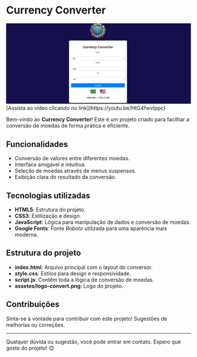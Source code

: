# Currency Converter
<img src="video demo/Currency Convert img.png">
[Assista ao vídeo clicando no link](https://youtu.be/HtG4fwvIppc)

Bem-vindo ao **Currency Converter**! Este é um projeto criado para facilitar a conversão de moedas de forma prática e eficiente.

## Funcionalidades

- Conversão de valores entre diferentes moedas.
- Interface amigável e intuitiva.
- Seleção de moedas através de menus suspensos.
- Exibição clara do resultado da conversão.

## Tecnologias utilizadas

- **HTML5**: Estrutura do projeto.
- **CSS3**: Estilização e design.
- **JavaScript**: Lógica para manipulação de dados e conversão de moedas.
- **Google Fonts**: Fonte *Roboto* utilizada para uma aparência mais moderna.

## Estrutura do projeto

- **index.html**: Arquivo principal com o layout do conversor.
- **style.css**: Estilos para design e responsividade.
- **script.js**: Contém toda a lógica de conversão de moedas.
- **assetes/logo-convert.png**: Logo do projeto.

## Contribuições

Sinta-se à vontade para contribuir com este projeto! Sugestões de melhorias ou correções.

---

Qualquer dúvida ou sugestão, você pode entrar em contato. Espero que goste do projeto! 😊
